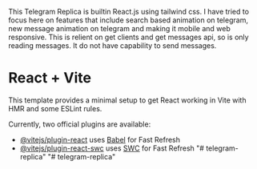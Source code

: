This Telegram Replica is builtin React.js using tailwind css. I have tried to focus here on features that include search based animation on telegram, new message animation on telegram and making it mobile and web responsive. This is relient on get clients and get messages api, so is only reading messages. It do not have capability to send messages. 

# React + Vite

This template provides a minimal setup to get React working in Vite with HMR and some ESLint rules.

Currently, two official plugins are available:

- [@vitejs/plugin-react](https://github.com/vitejs/vite-plugin-react/blob/main/packages/plugin-react/README.md) uses [Babel](https://babeljs.io/) for Fast Refresh
- [@vitejs/plugin-react-swc](https://github.com/vitejs/vite-plugin-react-swc) uses [SWC](https://swc.rs/) for Fast Refresh
"# telegram-replica" 
"# telegram-replica" 
